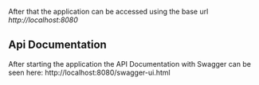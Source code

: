 After that the application can be accessed using the base url *http://localhost:8080*

## Api Documentation
After starting the application the API Documentation with Swagger can be seen here: http://localhost:8080/swagger-ui.html


